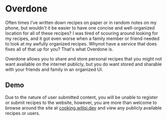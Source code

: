 # Overdone

Often times I've written down recipes on paper or in random notes on my phone, but wouldn't it be easier to have one concise and well-organized location for all of these recipes? I was tired of scouring around looking for my recipes, and it got even worse when a family member or friend needed to look at my awfully organized recipes. Whynot have a service that does fixes all of that up for you? That's what Overdone is.

Overdone allows you to share and store personal recipes that you might not want available on the internet publicly, but you do want stored and sharable with your friends and family in an organized UI.


## Demo

Due to the nature of user submitted content, you will be unable to register or submit recipes to the website, however, you are more than welcome to browse around the site at [cooking.willqi.dev](https://cooking.willqi.dev) and view any publicly available recipes or users.
